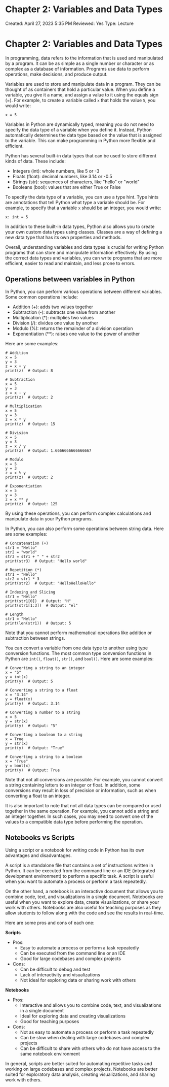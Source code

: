 # Chapter 2: Variables and Data Types

Created: April 27, 2023 5:35 PM
Reviewed: Yes
Type: Lecture

# Chapter 2: Variables and Data Types

In programming, data refers to the information that is used and manipulated by a program. It can be as simple as a single number or character or as complex as a database of information. Programs use data to perform operations, make decisions, and produce output.

Variables are used to store and manipulate data in a program. They can be thought of as containers that hold a particular value. When you define a variable, you give it a name, and assign a value to it using the equals sign (=). For example, to create a variable called `x` that holds the value `5`, you would write:

```
x = 5

```

Variables in Python are dynamically typed, meaning you do not need to specify the data type of a variable when you define it. Instead, Python automatically determines the data type based on the value that is assigned to the variable. This can make programming in Python more flexible and efficient.

Python has several built-in data types that can be used to store different kinds of data. These include:

- Integers (int): whole numbers, like 5 or -3
- Floats (float): decimal numbers, like 3.14 or -0.5
- Strings (str): sequences of characters, like "hello" or "world"
- Booleans (bool): values that are either True or False

To specify the data type of a variable, you can use a type hint. Type hints are annotations that tell Python what type a variable should be. For example, to specify that a variable `x` should be an integer, you would write:

```
x: int = 5

```

In addition to these built-in data types, Python also allows you to create your own custom data types using classes. Classes are a way of defining a new data type that has its own properties and methods.

Overall, understanding variables and data types is crucial for writing Python programs that can store and manipulate information effectively. By using the correct data types and variables, you can write programs that are more efficient, easier to read and maintain, and less prone to errors.

## Operations between variables in Python

In Python, you can perform various operations between different variables. Some common operations include:

- Addition (+): adds two values together
- Subtraction (-): subtracts one value from another
- Multiplication (*): multiplies two values
- Division (/): divides one value by another
- Modulo (%): returns the remainder of a division operation
- Exponentiation (**): raises one value to the power of another

Here are some examples:

```
# Addition
x = 5
y = 3
z = x + y
print(z)  # Output: 8

# Subtraction
x = 5
y = 3
z = x - y
print(z)  # Output: 2

# Multiplication
x = 5
y = 3
z = x * y
print(z)  # Output: 15

# Division
x = 5
y = 3
z = x / y
print(z)  # Output: 1.6666666666666667

# Modulo
x = 5
y = 3
z = x % y
print(z)  # Output: 2

# Exponentiation
x = 5
y = 3
z = x ** y
print(z)  # Output: 125

```

By using these operations, you can perform complex calculations and manipulate data in your Python programs.

In Python, you can also perform some operations between string data. Here are some examples:

```
# Concatenation (+)
str1 = "Hello"
str2 = "world"
str3 = str1 + " " + str2
print(str3)  # Output: "Hello world"

# Repetition (*)
str1 = "Hello"
str2 = str1 * 3
print(str2)  # Output: "HelloHelloHello"

# Indexing and Slicing
str1 = "Hello"
print(str1[0])  # Output: "H"
print(str1[1:3])  # Output: "el"

# Length
str1 = "Hello"
print(len(str1))  # Output: 5

```

Note that you cannot perform mathematical operations like addition or subtraction between strings.

You can convert a variable from one data type to another using type conversion functions. The most common type conversion functions in Python are `int()`, `float()`, `str()`, and `bool()`. Here are some examples:

```
# Converting a string to an integer
x = "5"
y = int(x)
print(y)  # Output: 5

# Converting a string to a float
x = "3.14"
y = float(x)
print(y)  # Output: 3.14

# Converting a number to a string
x = 5
y = str(x)
print(y)  # Output: "5"

# Converting a boolean to a string
x = True
y = str(x)
print(y)  # Output: "True"

# Converting a string to a boolean
x = "True"
y = bool(x)
print(y)  # Output: True

```

Note that not all conversions are possible. For example, you cannot convert a string containing letters to an integer or float. In addition, some conversions may result in loss of precision or information, such as when converting a float to an integer.

It is also important to note that not all data types can be compared or used together in the same operation. For example, you cannot add a string and an integer together. In such cases, you may need to convert one of the values to a compatible data type before performing the operation.

## Notebooks vs Scripts

Using a script or a notebook for writing code in Python has its own advantages and disadvantages.

A script is a standalone file that contains a set of instructions written in Python. It can be executed from the command line or an IDE (integrated development environment) to perform a specific task. A script is useful when you want to automate a process or perform a task repeatedly.

On the other hand, a notebook is an interactive document that allows you to combine code, text, and visualizations in a single document. Notebooks are useful when you want to explore data, create visualizations, or share your work with others. Notebooks are also useful for teaching purposes as they allow students to follow along with the code and see the results in real-time.

Here are some pros and cons of each one:

**Scripts**

- Pros:
    - Easy to automate a process or perform a task repeatedly
    - Can be executed from the command line or an IDE
    - Good for large codebases and complex projects
- Cons:
    - Can be difficult to debug and test
    - Lack of interactivity and visualizations
    - Not ideal for exploring data or sharing work with others

**Notebooks**

- Pros:
    - Interactive and allows you to combine code, text, and visualizations in a single document
    - Ideal for exploring data and creating visualizations
    - Good for teaching purposes
- Cons:
    - Not as easy to automate a process or perform a task repeatedly
    - Can be slow when dealing with large codebases and complex projects
    - Can be difficult to share with others who do not have access to the same notebook environment

In general, scripts are better suited for automating repetitive tasks and working on large codebases and complex projects. Notebooks are better suited for exploratory data analysis, creating visualizations, and sharing work with others.
